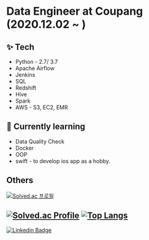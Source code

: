 # Data Engineer at Coupang (2020.12.02 ~ )
## ✨ Tech
* Python - 2.7/ 3.7
* Apache Airflow
* Jenkins
* SQL 
* Redshift
* Hive
* Spark
* AWS - S3, EC2, EMR

## 🌱 Currently learning
*  Data Quality Check
*  Docker
*  OOP
*  swift - to develop ios app as a hobby.


## Others
[![Solved.ac
프로필](http://mazassumnida.wtf/api/mini/generate_badge?boj=lcdoac12)](https://solved.ac/lcdoac12)

[![Solved.ac Profile](http://mazassumnida.wtf/api/v2/generate_badge?boj=lcdoac12)](https://solved.ac/lcdoac12)
[![Top Langs](https://github-readme-stats.vercel.app/api/top-langs/?username=KyuHyoungKim&layout=compact&langs_count=10)](https://github.com/anuraghazra/github-readme-stats)
----------------------
[![Linkedin Badge](https://img.shields.io/badge/-LinkedIn-blue?style=flat-square&logo=Linkedin&logoColor=white&link=kyuhyoung-kim-56ab4b236)](https://www.linkedin.com/in/kyuhyoung-kim-56ab4b236/)
<!--
**KyuHyoungKim/KyuHyoungKim** is a ✨ _special_ ✨ repository because its `README.md` (this file) appears on your GitHub profile.

Here are some ideas to get you started:

- 🔭 I’m currently working on ...
- 🌱 I’m currently learning ...
- 👯 I’m looking to collaborate on ...
- 🤔 I’m looking for help with ...
- 💬 Ask me about ...
- 📫 How to reach me: ...
- 😄 Pronouns: ...
- ⚡ Fun fact: ...
-->
